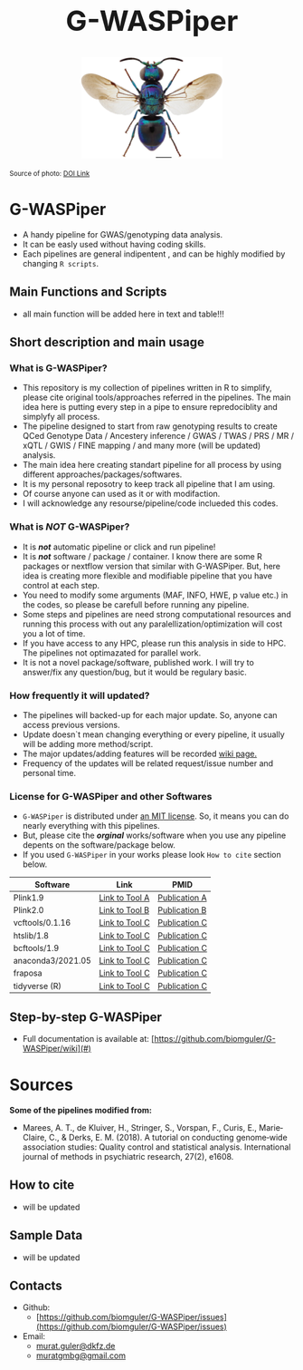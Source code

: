 <h1 align="center" style="font-size: 50px;"><b>G-WASPiper</b></h1>


<p align="center">
    <img width="250" src="Doc/oo_70943.jpg" alt="Alternative Text">
</p>

<p align="rigth">
  <small>Source of photo: <a href="https://doi.org/10.3897/zookeys.548.6164">DOI Link</a></small>
</p>


# G-WASPiper
* A handy pipeline for GWAS/genotyping data analysis.
* It can be easly used without having coding skills.
* Each pipelines are general indipentent , and can be highly modified by changing `R scripts`.

## Main Functions and Scripts
- all main function will be added here in text and table!!!

## Short description and main usage

### What is G-WASPiper?
+ This repository is my collection of pipelines written in R to simplify, please cite original tools/approaches referred in the pipelines. The main idea here is putting every step in a pipe to ensure repredociblity and simplyfy all process. 
+ The pipeline designed to start from raw genotyping results to create QCed Genotype Data / Ancestery inference / GWAS / TWAS / PRS / MR / xQTL / GWIS / FINE mapping / and many more (will be updated) analysis.
+ The main idea here creating standart pipeline for all process by using different approaches/packages/softwares.
+ It is my personal reposotry to keep track all pipeline that I am using.
+ Of course anyone can used as it or with modifaction.
+ I will acknowledge any resourse/pipeline/code inclueded this codes.

 ### What is ***NOT*** G-WASPiper?
 + It is ***not*** automatic pipeline or click and run pipeline!
 + It is ***not*** software / package / container. I know there are some R packages or nextflow version that similar with G-WASPiper. But, here idea is creating more flexible and modifiable pipeline that you have control at each step.
 + You need to modify some arguments (MAF, INFO, HWE, p value etc.) in the codes, so please be carefull before running any pipeline.
 + Some steps and pipelines are need strong computational resources and running this process with out any paralellization/optimization will cost you a lot of time.
 + If you have access  to any HPC, please run this analysis in side to HPC. The pipelines not optimazated for parallel work.
 + It is not a novel package/software, published work. I will try to answer/fix any question/bug, but it would be regulary basic.

### How frequently it will updated?
+ The pipelines will backed-up for each major update. So, anyone can access previous versions.
+ Update doesn`t mean changing everything or every pipeline, it usually will be adding more method/script.
+ The major updates/adding features will be recorded <a href= "https://github.com/biomguler/G-WASPiper/wiki">[wiki page.](#)
+ Frequency of the updates will be related request/issue number and personal time.

### License for G-WASPiper and other Softwares 

+ `G-WASPiper` is distributed under [an MIT license](https://github.com/biomguler/G-WASPiper/blob/main/LICENSE). So, it means you can do nearly everything with this pipelines. 
+ But, please cite the ***orginal*** works/software when you use any pipeline depents on the software/package below. 
+ If you used `G-WASPiper` in your works please look `How to cite` section below.
  

| Software | Link                   | PMID                                    |
|----------|------------------------|-------------------------------------------------|
| Plink1.9   | [Link to Tool A](#)   | [Publication A](#)                              |
| Plink2.0   | [Link to Tool B](#)   | [Publication B](#)                              |
| vcftools/0.1.16   | [Link to Tool C](#)   | [Publication C](#)                              |
| htslib/1.8   | [Link to Tool C](#)   | [Publication C](#)                              |
| bcftools/1.9   | [Link to Tool C](#)   | [Publication C](#)                              |
| anaconda3/2021.05   | [Link to Tool C](#)   | [Publication C](#)                              |
| fraposa  | [Link to Tool C](#)   | [Publication C](#)                              |
| tidyverse (R) | [Link to Tool C](#)   | [Publication C](#)                              |


## Step-by-step G-WASPiper
- Full documentation is available at: <a href="https://github.com/biomguler/G-WASPiper/wiki">[https://github.com/biomguler/G-WASPiper/wiki](#)

# Sources
<p><b>Some of the pipelines modified from:</b></p>

* Marees, A. T., de Kluiver, H., Stringer, S., Vorspan, F., Curis, E., Marie‐Claire, C., & Derks, E. M. (2018). A tutorial on conducting genome‐wide association studies: Quality control and statistical analysis. International journal of methods in psychiatric research, 27(2), e1608.

## How to cite
* will be updated 

## Sample Data
* will be updated 

## Contacts
* Github:
    - [https://github.com/biomguler/G-WASPiper/issues](https://github.com/biomguler/G-WASPiper/issues)
* Email:
    - [murat.guler@dkfz.de](murat.guler@dkfz.de)
    - [muratgmbg@gmail.com](muratgmbg@gmail.com)
